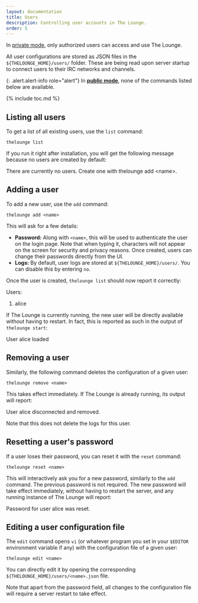 ```yaml
---
layout: documentation
title: Users
description: Controlling user accounts in The Lounge.
order: 5
---
```


In [private mode](/docs/configuration#public), only authorized users can access and use The Lounge.

All user configurations are stored as JSON files in the `${THELOUNGE_HOME}/users/` folder. These are being read upon server startup to connect users to their IRC networks and channels.

{: .alert.alert-info role="alert"}
In **[public mode](/docs/configuration#public)**, none of the commands listed below are available.

{% include toc.md %}

## Listing all users

To get a list of all existing users, use the `list` command:

```
thelounge list
```

If you run it right after installation, you will get the following message because no users are created by default:

<div class="terminal">
  <span class="terminal-log-info"></span>
  There are currently no users. Create one with <span class="terminal-bold">thelounge add &lt;name&gt;</span>.
</div>

## Adding a user

To add a new user, use the `add` command:

```
thelounge add <name>
```

This will ask for a few details:

- **Password:** Along with `<name>`, this will be used to authenticate the user on the login page. Note that when typing it, characters will not appear on the screen for security and privacy reasons. Once created, users can change their passwords directly from the UI.
- **Logs:** By default, user logs are stored at `${THELOUNGE_HOME}/users/`. You can disable this by entering `no`.

Once the user is created, `thelounge list` should now report it correctly:

<div class="terminal">
  <span class="terminal-log-info"></span>
  Users:<br>

  <span class="terminal-log-info"></span>
  1. <span class="terminal-bold">alice</span>
</div>

If The Lounge is currently running, the new user will be directly available without having to restart. In fact, this is reported as such in the output of `thelounge start`:

<div class="terminal">
  <span class="terminal-log-info"></span>
  User <span class="terminal-bold">alice</span> loaded
</div>

## Removing a user

Similarly, the following command deletes the configuration of a given user:

```
thelounge remove <name>
```

This takes effect immediately. If The Lounge is already running, its output will report:

<div class="terminal">
  <span class="terminal-log-info"></span>
  User <span class="terminal-bold">alice</span> disconnected and removed.
</div>

Note that this does not delete the logs for this user.

## Resetting a user's password

If a user loses their password, you can reset it with the `reset` command:

```
thelounge reset <name>
```

This will interactively ask you for a new password, similarly to the `add` command. The previous password is not required. The new password will take effect immediately, without having to restart the server, and any running instance of The Lounge will report:

<div class="terminal">
  <span class="terminal-log-info"></span>
  Password for user <span class="terminal-bold">alice</span> was reset.
</div>

## Editing a user configuration file

The `edit` command opens `vi` (or whatever program you set in your `$EDITOR` environment variable if any) with the configuration file of a given user:

```
thelounge edit <name>
```

You can directly edit it by opening the corresponding `${THELOUNGE_HOME}/users/<name>.json` file.

Note that apart from the password field, all changes to the configuration file will require a server restart to take effect.
